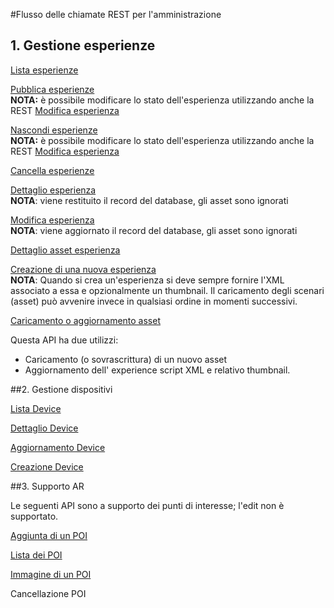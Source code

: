 #Flusso delle chiamate REST per l'amministrazione

## 1. Gestione esperienze

[Lista esperienze](./I-EDX%20Entando.md#lista-esperienze)

[Pubblica esperienze](./I-EDX%20Entando.md#pubblica-esperienza)  
__NOTA:__ è possibile modificare lo stato dell'esperienza utilizzando anche la REST [Modifica esperienza](./I-EDX%20Entando.md#modifica-esperienza)

[Nascondi esperienze](./I-EDX%20Entando.md#rimozione-esperienza)  
__NOTA:__ è possibile modificare lo stato dell'esperienza utilizzando anche la REST [Modifica esperienza](./I-EDX%20Entando.md#modifica-esperienza)

[Cancella esperienze](./I-EDX%20Entando.md#cancellazione-esperienza)

[Dettaglio esperienza](./I-EDX%20Entando.md#dettaglio-esperienza)  
**NOTA**: viene restituito il record del database, gli asset sono ignorati

[Modifica esperienza](./I-EDX%20Entando.md#modifica-esperienza)  
**NOTA**: viene aggiornato il record del database, gli asset sono ignorati

[Dettaglio asset esperienza](./I-EDX%20Entando.md#dettaglio-asset-esperienza)

[Creazione di una nuova esperienza](./I-EDX%20Another%20Reality.md#creazione-di-una-nuova-esperienza)  
**NOTA**: Quando si crea un'esperienza si deve sempre fornire l'XML associato a essa e opzionalmente un thumbnail.
Il caricamento degli scenari (asset) può avvenire invece in qualsiasi ordine in momenti successivi.

[Caricamento o aggiornamento asset](./I-EDX%20Another%20Reality.md#caricamento-di-un-asset-di-una-esperienza)  

Questa API ha due utilizzi:
 - Caricamento (o sovrascrittura) di un nuovo asset
 - Aggiornamento dell' experience script XML e relativo thumbnail.
 

##2. Gestione dispositivi

[Lista Device](./I-EDX%20Entando.md#lista-dispositivi)

[Dettaglio Device](./I-EDX%20Entando.md#detteglio-dispositivo)

[Aggiornamento Device](./I-EDX%20Entando.md#modifica-device)

[Creazione Device](./I-EDX%20Entando.md#creazione-device)

##3. Supporto AR

Le seguenti API sono a supporto dei punti di interesse; l'edit non è supportato.

[Aggiunta di un POI](./I-EDX%20Entando.md#creazione-di-un-punto-dinteresse)

[Lista dei POI](./I-EDX%20Entando.md#lista-dei-punti-dinteresse)

[Immagine di un POI](./I-EDX%20Entando.md#download-immagine-del-punto-dinteresse)

Cancellazione POI
